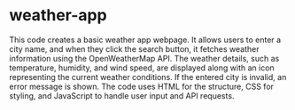 # weather-app

This code creates a basic weather app webpage. It allows users to enter a city name, and when they click the search button, it fetches weather information using the OpenWeatherMap API. The weather details, such as temperature, humidity, and wind speed, are displayed along with an icon representing the current weather conditions. If the entered city is invalid, an error message is shown. The code uses HTML for the structure, CSS for styling, and JavaScript to handle user input and API requests.
